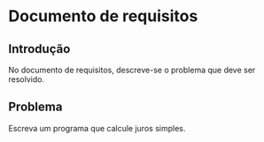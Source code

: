 # Documento de requisitos


## Introdução

No documento de requisitos, descreve-se o problema que deve ser resolvido.


## Problema
Escreva um programa que calcule juros simples.

